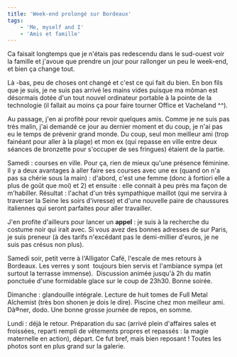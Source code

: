```yaml
---
title: 'Week-end prolongé sur Bordeaux'
tags:
    - 'Me, myself and I'
    - 'Amis et famille'
---
```


Ca faisait longtemps que je n'étais pas redescendu dans le sud-ouest voir la
famille et j'avoue que prendre un jour pour rallonger un peu le week-end, et
bien ça change tout.

Là -bas, peu de choses ont changé et c'est ce qui fait du bien. En bon fils que
je suis, je ne suis pas arrivé les mains vides puisque ma môman est désormais
dotée d'un tout nouvel ordinateur portable&nbsp;à la pointe de la
technologie&nbsp;(il fallait au moins ça pour faire tourner&nbsp;Office et
Vacheland ^^).

Au passage, j'en ai profité pour revoir quelques amis. Comme je ne suis pas très
malin, j'ai demandé ce jour au dernier moment et du coup, je n'ai pas eu le
temps de prévenir grand monde. Du coup, seul mon meilleur ami (trop fainéant
pour aller à la plage) et mon ex (qui repasse en ville entre deux séances de
bronzette pour s'occuper de ses fringues) étaient de la partie.

Samedi&nbsp;: courses en ville. Pour ça, rien de mieux qu'une présence féminine.
Il y a deux avantages à aller faire ses courses avec une ex (quand on n'a pas sa
chérie sous la main)&nbsp;:&nbsp;d'abord, c'est une femme (donc à fortiori elle
a plus de go&ucirc;t que moi) et 2)&nbsp;et&nbsp;ensuite&nbsp;:&nbsp;elle
connait à peu près ma façon de m'habiller. Résultat&nbsp;: l'achat d'un très
sympathique maillot (qui me servira à traverser la Seine les soirs d'ivresse) et
d'une nouvelle paire de chaussures italiennes qui seront parfaites pour aller
travailler.

J'en profite d'ailleurs pour lancer un **appel**&nbsp;: je suis à la recherche
du costume noir qui irait avec. Si vous avez des bonnes adresses de&nbsp;sur
Paris, je suis preneur (à des tarifs n'excédant pas le demi-millier d'euros, je
ne suis pas crésus non plus).

Samedi soir, petit verre à l'Alligator Café, l'escale de mes retours à Bordeaux.
Les verres y sont&nbsp; toujours bien servis et l'ambiance sympa (et surtout la
terrasse immense).&nbsp; Discussion animée jusqu'à 2h du matin ponctuée d'une
formidable glace sur le coup de 23h30\. Bonne soirée.

Dimanche&nbsp;: glandouille intégrale. Lecture de huit tomes de Full Metal
Alchemist (très bon shonen je dois le dire). Piscine chez mon meilleur ami.
Dà®ner, dodo. Une bonne grosse journée de repos, en somme.

Lundi&nbsp;: déjà le retour. Préparation du sac (arrivé plein d'affaires sales
et froissées, reparti rempli de vêtements propres et repassés&nbsp;: la magie
maternelle en action), départ. Ce fut bref, mais bien reposant&nbsp;! Toutes les
photos sont en plus grand sur la galerie.
